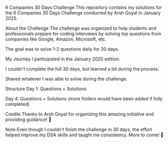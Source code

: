 6 Companies 30 Days Challenge
This repository contains my solutions for the 6 Companies 30 Days Challenge conducted by Arsh Goyal in January 2025.

About the Challenge
The challenge was organized to help students and professionals prepare for coding interviews by solving top questions from companies like Google, Amazon, Microsoft, etc.

The goal was to solve 1-2 questions daily for 30 days.

My Journey
I participated in the January 2025 edition.

I couldn't complete the full 30 days, but learned a lot during the process.

Shared whatever I was able to solve during the challenge.

Structure
Day 1: Questions + Solutions

Day 4: Questions + Solutions
(more folders would have been added if fully completed)

Credits
Thanks to Arsh Goyal for organizing this amazing initiative and providing guidance! 🙏

Note
Even though I couldn't finish the challenge in 30 days, the effort helped improve my DSA skills and taught me consistency.
More to come! 🚀

